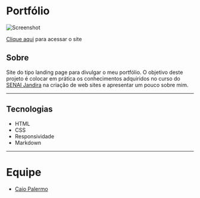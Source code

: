 # Portfólio

![Screenshot](<img src="screenshot.png" alt="Screenshot"/>)

[Clique aqui](https://hasegawataizou.github.io/portfolio-junto/) para acessar o site

## Sobre
Site do tipo landing page para divulgar o meu portfólio.
O objetivo deste projeto é colocar em prática os conhecimentos adquiridos no curso do [SENAI Jandira](https://jandira.sp.senai.br/) na criação de web sites e apresentar um pouco sobre mim.

---
## Tecnologias
- HTML
- CSS
- Responsividade
- Markdown

---
# Equipe
- [Caio Palermo](https://github.com/HasegawaTaizou)
